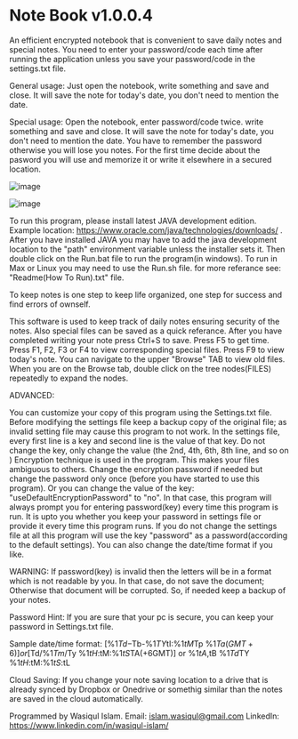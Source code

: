 # Note Book v1.0.0.4

An efficient encrypted notebook that is convenient to save daily notes and special notes.
You need to enter your password/code each time after running the application unless you save your password/code in the settings.txt file.

General usage:
Just open the notebook, write something and save and close. It will save the note for today's date, you don't need to mention the date.

Special usage:
Open the notebook, enter password/code twice. write something and save and close. It will save the note for today's date, you don't need to mention the date. You have to remember the password otherwise you will lose you notes. For the first time decide about the pasword you will use and memorize it or write it elsewhere in a secured location.

![image](https://github.com/user-attachments/assets/7050fbec-6a59-490b-9d8b-a1a20f0bc9d6)

![image](https://github.com/user-attachments/assets/91cbef0a-1bba-4e29-bd28-91f4df15b7e2)

To run this program, please install latest JAVA development edition.
Example location:
https://www.oracle.com/java/technologies/downloads/ .
After you have installed JAVA you may have to add the java development location to the "path" environment variable unless the installer sets it.
Then double click on the Run.bat file to run the program(in windows). To run in Max or Linux you may need to use the Run.sh file.
for more referance see: "Readme(How To Run).txt" file.

To keep notes is one step to keep life organized, one step for success and find
errors of ownself.

This software is used to keep track of daily notes
ensuring security of the notes. Also special files can be saved as a quick referance.
After you have completed writing your note
press Ctrl+S to save.
Press F5 to get time.
Press F1, F2, F3 or F4 to view corresponding special files.
Press F9 to view today's note.
You can navigate to the upper "Browse" TAB to view old files.
When you are on the Browse tab, double click on the tree nodes(FILES)
repeatedly to expand the nodes.


ADVANCED:

You can customize your copy of this program
using the Settings.txt file.
Before modifying the settings file keep a backup copy
of the original file; as invalid setting file may cause this
program to not work.
In the settings file, every first line is a key
and second line is the value of that key.
Do not change the key, only change the value
(the 2nd, 4th, 6th, 8th line, and so on )
Encryption technique is used in the program.
This makes your files ambiguous to others.
Change the encryption password if needed
but change the password only once
(before you have started to use this program).
Or you can change the value of the key: "useDefaultEncryptionPassword"
to "no".
In that case, this program will always
prompt you for entering password(key) every time this
program is run.
It is upto you whether you keep your password in
settings file or provide it every time
this program runs.
If you do not change the settings file at all
this program will use the key "password"
as a password(according to the default settings).
You can also change the date/time format if you like.


WARNING:
If password(key) is invalid then the letters will be
in a format which is not readable by you.
In that case, do not save the document;
Otherwise that document will be corrupted.
So, if needed keep a backup of your notes.

Password Hint: If you are sure that your pc is secure,
you can keep your password in Settings.txt file.

Sample date/time format:
[%1$Td-%1$Tb-%1$TY %1$tI:%1$tM%1$Tp %1$Ta(GMT+6)]
or
[%1$Td/%1$Tm/%1$Ty %1$tH:%1$tM:%1$tS %1$TA(+6GMT)]
or
%1$tA, %1$tB %1$Td %1$TY %1$tH:%1$tM:%1$tS:%1$tL

Cloud Saving: If you change your note saving location to a drive that is already synced by Dropbox or Onedrive or somethig similar than the notes are saved in the cloud automatically.

Programmed by Wasiqul Islam.
Email: 
islam.wasiqul@gmail.com
LinkedIn:
https://www.linkedin.com/in/wasiqul-islam/

